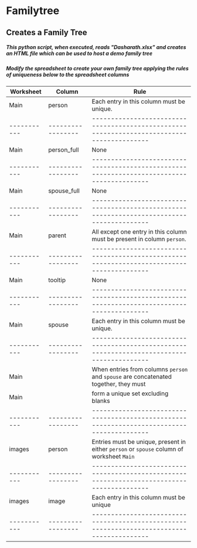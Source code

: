 #  Familytree

## Creates a Family Tree

##### This python script, when executed, reads "Dasharath.xlsx" and creates an HTML file which can be used to host a demo family tree

##### Modify the spreadsheet to create your own family tree applying the rules of uniqueness below to the spreadsheet columns	   

| Worksheet | Column          | Rule                                                                                     |
|-----------|-----------------|------------------------------------------------------------------------------------------|
|Main       | person          | Each entry in this column must be unique.                                                |
|-----------|-----------------|------------------------------------------------------------------------------------------|
|Main       | person_full     | None                                                                                     |
|-----------|-----------------|------------------------------------------------------------------------------------------|
|Main       | spouse_full     | None                                                                                     |
|-----------|-----------------|------------------------------------------------------------------------------------------|
|Main       | parent          | All except one entry in this column must be present in column `person`.                  |
|-----------|-----------------|------------------------------------------------------------------------------------------|
|Main       | tooltip         | None                                                                                     |
|-----------|-----------------|------------------------------------------------------------------------------------------|
|Main       | spouse          | Each entry in this column must be unique.                                                |
|-----------|-----------------|------------------------------------------------------------------------------------------|
|Main       |                 | When entries from columns `person` and `spouse` are concatenated together, they must     |
|Main       |                 | form a unique set excluding blanks                                                       |
|-----------|-----------------|------------------------------------------------------------------------------------------|
|images     | person          | Entries must be unique, present in either `person` or `spouse` column of worksheet `Main`|
|-----------|-----------------|------------------------------------------------------------------------------------------|
|images     | image           | Each entry in this column must be unique                                                 |
|-----------|-----------------|------------------------------------------------------------------------------------------|

